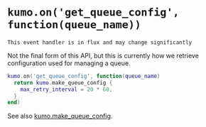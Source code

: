 # `kumo.on('get_queue_config', function(queue_name))`

```admonish
This event handler is in flux and may change significantly
```

Not the final form of this API, but this is currently how
we retrieve configuration used for managing a queue.

```lua
kumo.on('get_queue_config', function(queue_name)
  return kumo.make_queue_config {
    max_retry_interval = 20 * 60,
  }
end)
```

See also [kumo.make_queue_config](../kumo/make_queue_config.md).
